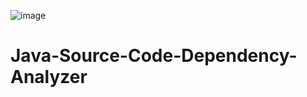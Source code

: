 ![image](https://github.com/Freya-Ebba-Christ/Java-Source-Code-Dependency-Analyzer/assets/57752514/70894cb0-9f3e-4a43-99ac-f3ba4a2b86ea)

# Java-Source-Code-Dependency-Analyzer
